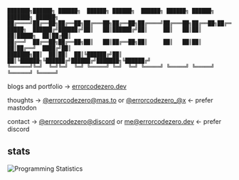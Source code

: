 ```
███████╗██████╗ ██████╗  ██████╗ ██████╗  ██████╗ ██████╗ ██████╗ ███████╗ ██████╗ 
██╔════╝██╔══██╗██╔══██╗██╔═══██╗██╔══██╗██╔════╝██╔═══██╗██╔══██╗██╔════╝██╔═████╗
█████╗  ██████╔╝██████╔╝██║   ██║██████╔╝██║     ██║   ██║██║  ██║█████╗  ██║██╔██║
██╔══╝  ██╔══██╗██╔══██╗██║   ██║██╔══██╗██║     ██║   ██║██║  ██║██╔══╝  ████╔╝██║
███████╗██║  ██║██║  ██║╚██████╔╝██║  ██║╚██████╗╚██████╔╝██████╔╝███████╗╚██████╔╝
╚══════╝╚═╝  ╚═╝╚═╝  ╚═╝ ╚═════╝ ╚═╝  ╚═╝ ╚═════╝ ╚═════╝ ╚═════╝ ╚══════╝ ╚═════╝ 
```

blogs and portfolio -> [errorcodezero.dev](https://www.errorcodezero.dev)

thoughts -> [@errorcodezero@mas.to](https://mas.to/@errorcodezero) or [@errorcodezero_@x](https://twitter.com/@errorcodezero_) <- prefer mastodon

contact -> [@errorcodezero@discord](https://discord.com/users/732064659628097537) or [me@errorcodezero.dev](mailto:me@errorcodezero.dev) <- prefer discord

## stats

![Programming Statistics](https://github-readme-stats.hackclub.dev/api/wakatime?username=373&api_domain=hackatime.hackclub.com&theme=catppuccin_mocha&custom_title=Hackatime+Stats&layout=compact&cache_seconds=0&langs_count=8)
